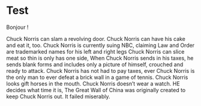 # Test

Bonjour !

Chuck Norris can slam a revolving door. Chuck Norris can have his cake and eat it, too. Chuck Norris is currently suing NBC, claiming Law and Order are trademarked names for his left and right legs Chuck Norris can slice meat so thin is only has one side, When Chuck Norris sends in his taxes, he sends blank forms and includes only a picture of himself, crouched and ready to attack. Chuck Norris has not had to pay taxes, ever Chuck Norris is the only man to ever defeat a brick wall in a game of tennis. Chuck Norris looks gift horses in the mouth. Chuck Norris doesn’t wear a watch. HE decides what time it is, The Great Wall of China was originally created to keep Chuck Norris out. It failed miserably. 
